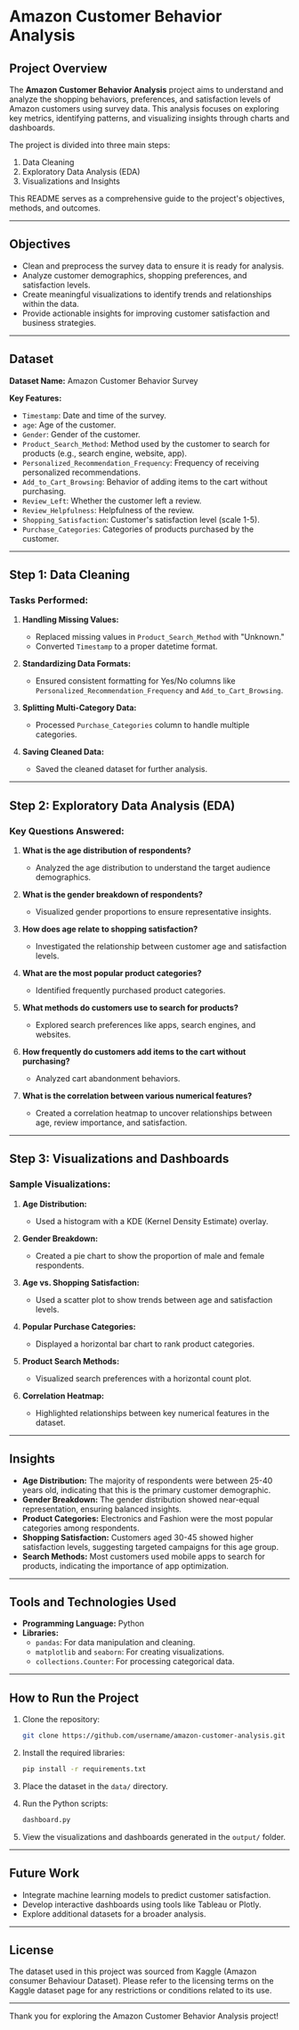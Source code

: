 # Amazon Customer Behavior Analysis

## Project Overview
The **Amazon Customer Behavior Analysis** project aims to understand and analyze the shopping behaviors, preferences, and satisfaction levels of Amazon customers using survey data. This analysis focuses on exploring key metrics, identifying patterns, and visualizing insights through charts and dashboards.

The project is divided into three main steps:
1. Data Cleaning
2. Exploratory Data Analysis (EDA)
3. Visualizations and Insights

This README serves as a comprehensive guide to the project's objectives, methods, and outcomes.

---

## Objectives
- Clean and preprocess the survey data to ensure it is ready for analysis.
- Analyze customer demographics, shopping preferences, and satisfaction levels.
- Create meaningful visualizations to identify trends and relationships within the data.
- Provide actionable insights for improving customer satisfaction and business strategies.

---

## Dataset
**Dataset Name:** Amazon Customer Behavior Survey

**Key Features:**
- `Timestamp`: Date and time of the survey.
- `age`: Age of the customer.
- `Gender`: Gender of the customer.
- `Product_Search_Method`: Method used by the customer to search for products (e.g., search engine, website, app).
- `Personalized_Recommendation_Frequency`: Frequency of receiving personalized recommendations.
- `Add_to_Cart_Browsing`: Behavior of adding items to the cart without purchasing.
- `Review_Left`: Whether the customer left a review.
- `Review_Helpfulness`: Helpfulness of the review.
- `Shopping_Satisfaction`: Customer's satisfaction level (scale 1-5).
- `Purchase_Categories`: Categories of products purchased by the customer.

---

## Step 1: Data Cleaning
### Tasks Performed:
1. **Handling Missing Values:**
   - Replaced missing values in `Product_Search_Method` with "Unknown."
   - Converted `Timestamp` to a proper datetime format.

2. **Standardizing Data Formats:**
   - Ensured consistent formatting for Yes/No columns like `Personalized_Recommendation_Frequency` and `Add_to_Cart_Browsing`.

3. **Splitting Multi-Category Data:**
   - Processed `Purchase_Categories` column to handle multiple categories.

4. **Saving Cleaned Data:**
   - Saved the cleaned dataset for further analysis.

---

## Step 2: Exploratory Data Analysis (EDA)
### Key Questions Answered:
1. **What is the age distribution of respondents?**
   - Analyzed the age distribution to understand the target audience demographics.

2. **What is the gender breakdown of respondents?**
   - Visualized gender proportions to ensure representative insights.

3. **How does age relate to shopping satisfaction?**
   - Investigated the relationship between customer age and satisfaction levels.

4. **What are the most popular product categories?**
   - Identified frequently purchased product categories.

5. **What methods do customers use to search for products?**
   - Explored search preferences like apps, search engines, and websites.

6. **How frequently do customers add items to the cart without purchasing?**
   - Analyzed cart abandonment behaviors.

7. **What is the correlation between various numerical features?**
   - Created a correlation heatmap to uncover relationships between age, review importance, and satisfaction.

---

## Step 3: Visualizations and Dashboards
### Sample Visualizations:
1. **Age Distribution:**
   - Used a histogram with a KDE (Kernel Density Estimate) overlay.

2. **Gender Breakdown:**
   - Created a pie chart to show the proportion of male and female respondents.

3. **Age vs. Shopping Satisfaction:**
   - Used a scatter plot to show trends between age and satisfaction levels.

4. **Popular Purchase Categories:**
   - Displayed a horizontal bar chart to rank product categories.

5. **Product Search Methods:**
   - Visualized search preferences with a horizontal count plot.

6. **Correlation Heatmap:**
   - Highlighted relationships between key numerical features in the dataset.

---

## Insights
- **Age Distribution:** The majority of respondents were between 25-40 years old, indicating that this is the primary customer demographic.
- **Gender Breakdown:** The gender distribution showed near-equal representation, ensuring balanced insights.
- **Product Categories:** Electronics and Fashion were the most popular categories among respondents.
- **Shopping Satisfaction:** Customers aged 30-45 showed higher satisfaction levels, suggesting targeted campaigns for this age group.
- **Search Methods:** Most customers used mobile apps to search for products, indicating the importance of app optimization.

---

## Tools and Technologies Used
- **Programming Language:** Python
- **Libraries:**
  - `pandas`: For data manipulation and cleaning.
  - `matplotlib` and `seaborn`: For creating visualizations.
  - `collections.Counter`: For processing categorical data.

---

## How to Run the Project
1. Clone the repository:
   ```bash
   git clone https://github.com/username/amazon-customer-analysis.git
   ```

2. Install the required libraries:
   ```bash
   pip install -r requirements.txt
   ```

3. Place the dataset in the `data/` directory.

4. Run the Python scripts:
   ```bash
   dashboard.py
   ```

5. View the visualizations and dashboards generated in the `output/` folder.

---

## Future Work
- Integrate machine learning models to predict customer satisfaction.
- Develop interactive dashboards using tools like Tableau or Plotly.
- Explore additional datasets for a broader analysis.

---

## License
The dataset used in this project was sourced from Kaggle (Amazon consumer Behaviour Dataset). Please refer to the licensing terms on the Kaggle dataset page for any restrictions or conditions related to its use.

---

Thank you for exploring the Amazon Customer Behavior Analysis project!

